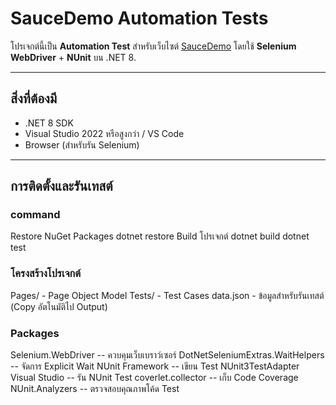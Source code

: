 # SauceDemo Automation Tests

โปรเจกต์นี้เป็น **Automation Test** สำหรับเว็บไซต์ [SauceDemo](https://www.saucedemo.com/) โดยใช้ **Selenium WebDriver** + **NUnit** บน .NET 8.

---

## สิ่งที่ต้องมี

- .NET 8 SDK
- Visual Studio 2022 หรือสูงกว่า / VS Code
- Browser (สำหรับรัน Selenium)

---

## การติดตั้งและรันเทสต์

### command
Restore NuGet Packages
dotnet restore
Build โปรเจกต์
dotnet build
dotnet test

### โครงสร้างโปรเจกต์
Pages/ - Page Object Model
Tests/ - Test Cases
data.json - ข้อมูลสำหรับรันเทสต์ (Copy อัตโนมัติไป Output)

### Packages 
Selenium.WebDriver --	ควบคุมเว็บเบราว์เซอร์
DotNetSeleniumExtras.WaitHelpers	-- จัดการ Explicit Wait
NUnit	Framework -- เขียน Test
NUnit3TestAdapter	Visual Studio -- รัน NUnit Test
coverlet.collector --	เก็บ Code Coverage
NUnit.Analyzers	-- ตรวจสอบคุณภาพโค้ด Test
